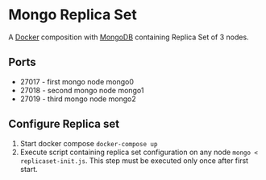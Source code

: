 # Mongo Replica Set

A [Docker](docker) composition with [MongoDB](mongo) containing Replica Set of 3 nodes.

## Ports
- 27017 - first mongo node mongo0
- 27018 - second mongo node mongo1
- 27019 - third mongo node mongo2

## Configure Replica set
1. Start docker compose `docker-compose up`
2. Execute script containing replica set configuration on any node `mongo < replicaset-init.js`. This step must be executed only once after first start.

[mongo]: https://www.mongodb.com/download-center/community
[docker]: https://www.docker.com/
